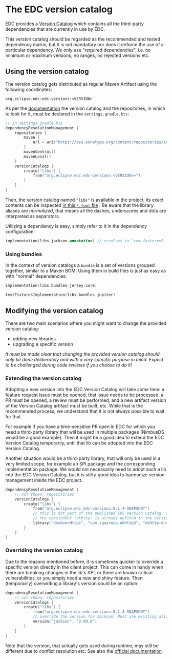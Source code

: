 # The EDC version catalog

EDC provides a [Version Catalog](https://docs.gradle.org/7.4/userguide/platforms.html) which contains all the
third-party dependencies
that are currently in use by EDC.

This version catalog should be regarded as the recommended and tested dependency matrix, but it is not mandatory nor
does it enforce the use of a particular dependency. We only use "required dependencies", i.e. no minimum or maximum
versions, no ranges, no rejected versions etc.

## Using the version catalog

The version catalog gets distributed as regular Maven Artifact using the following coordinates:

```
org.eclipse.edc:edc-versions:<VERSION>
```

As per the [documentation](https://docs.gradle.org/7.4/userguide/platforms.html#sec:importing-published-catalog) the
version catalog and the repositories, in which to look for it, must be declared in the `settings.gradle.kts`:

```kotlin
// in settings.gradle.kts
dependencyResolutionManagement {
    repositories {
        maven {
            url = uri("https://oss.sonatype.org/content/repositories/snapshots/")
        }
        mavenCentral()
        mavenLocal()
    }
    versionCatalogs {
        create("libs") {
            from("org.eclipse.edc:edc-versions:<VERSION>>")
        }
    }
}
```

Then, the version catalog named `"libs"` is available in the project, its exact contents can be
inspected [in this `*.toml` file](https://github.com/eclipse-edc/GradlePlugins/blob/main/gradle/libs.versions.toml)
. Be aware that the library aliases are _normalized_, that means all the dashes, underscores and dots are interpreted as
separators.

Utilizing a dependency is easy, simply refer to it in the dependency configuration:

```kotlin
implementation(libs.jackson.annotation) // resolves to "com.fasterxml.jackson.core:jackson-annotations"
```

### Using bundles

In the context of version catalogs a `bundle` is a set of versions grouped together, similar to a Maven BOM. Using them
in build files is just as easy as with "normal" dependencies:

```kotlin
implementation(libs.bundles.jersey.core)

testFixturesImplementation(libs.bundles.jupiter)   
```

## Modifying the version catalog

There are two main scenarios where you might want to change the provided version catalog:

- adding new libraries
- upgrading a specific version

_It must be made clear that changing the provided version catalog should only be done deliberately and with a very
specific purpose in mind. Expect to be challenged during code reviews if you choose to do it!_

### Extending the version catalog

Adopting a new version into the EDC Version Catalog will take some time: a feature request issue must be opened, that
issue needs to be processed, a PR must be opened, a review must be performed, and a new artifact version of the Version
Catalog artifact must be built, etc. While that is the recommended process, we understand that it is not always possible
to wait for that.

For example if you have a time-sensitive PR open in EDC for which you need a third-party library that
will be used in multiple packages (NimbusDS would be a good example). Then it might be a good idea to extend the EDC
Version Catalog temporarily, until that lib can be adopted into the EDC Version Catalog.

Another situation would be a third-party library, that will only be used in a very limited scope, for example an SPI
package and the corresponding implementation package. We would not necessarily need to adopt such a lib into the EDC
Version Catalog, but it is still a good idea to harmonize version management inside the EDC project.

```kotlin
dependencyResolutionManagement {
    // not shown: repositories
    versionCatalogs {
        create("libs") {
            from("org.eclipse.edc:edc-versions:0.1.4-SNAPSHOT")
            // this is not part of the published EDC Version Catalog, so we'll just "amend" it. 
            // the versionRef "okhttp" is already defined in the Version Catalog
            library("dnsOverHttps", "com.squareup.okhttp3", "okhttp-dnsoverhttps").versionRef("okhttp")
        }
    }
}
```

### Overriding the version catalog

Due to the reasons mentioned before, it is sometimes quicker to override a specific version directly in the client
project. This can come in handy when there are breaking changes in the lib's API, or there are known critical
vulnerabilities, or you simply need a new and shiny feature. Then (temporarily) overwriting a library's version could be
an option:

```kotlin
dependencyResolutionManagement {
    // not shown: repositories
    versionCatalogs {
        create("libs") {
            from("org.eclipse.edc:edc-versions:0.1.4-SNAPSHOT")
            // override the version for Jackson. Must use existing alias
            version("jackson", "2.69.0")
        }
    }
}
```

Note that the version, that actually gets used during runtime, may still be different due to conflict resolution etc.
See also
the [official documentation](https://docs.gradle.org/7.4/userguide/platforms.html#sec:overwriting-catalog-versions)

